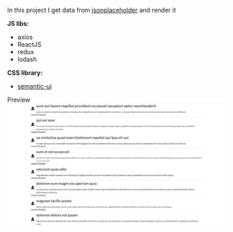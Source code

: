 In this project I get data from [jsonplaceholder](https://jsonplaceholder.typicode.com/posts) and render it

**JS libs:**

- axios
- ReactJS
- redux
- lodash


**CSS library:**

- [semantic-ui](https://semantic-ui.com/)

Preview
![alt](https://github.com/inoob26/reactjs_blog/blob/master/preview.png?raw=true)